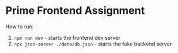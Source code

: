 # Prime Frontend Assignment

How to run:
1. `npm run dev` - starts the frontend dev server
2. `npx json-server ./data/db.json` - starts the fake backend server
